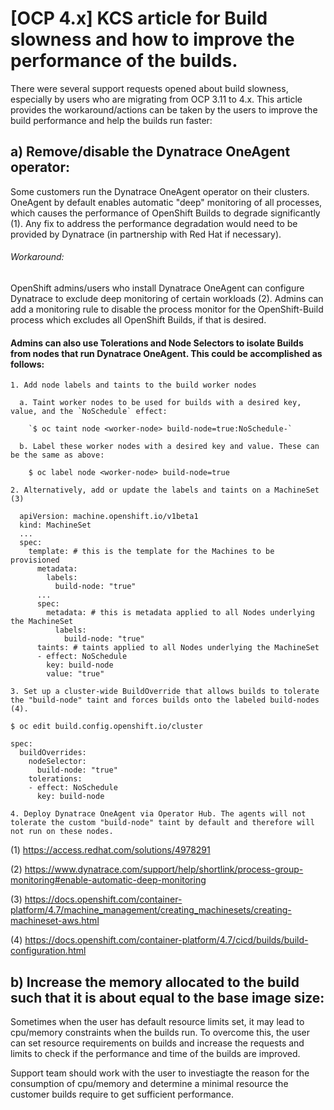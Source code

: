 # [OCP 4.x] KCS article for Build slowness and how to improve the performance of the builds.

There were several support requests opened about build slowness, especially by users who are migrating from OCP 3.11 to 4.x. This article provides the workaround/actions can be taken by the users to improve the build performance and help the builds run faster:

## a) Remove/disable the Dynatrace OneAgent operator:
Some customers run the Dynatrace OneAgent operator on their clusters. OneAgent by default enables automatic "deep" monitoring of all processes, which causes the performance of OpenShift Builds to degrade significantly (1). Any fix to address the performance degradation would need to be provided by Dynatrace (in partnership with Red Hat if necessary).

###### Workaround:
OpenShift admins/users who install Dynatrace OneAgent can configure Dynatrace to exclude deep monitoring of certain workloads (2). Admins can add a monitoring rule to disable the process monitor for the OpenShift-Build process which excludes all OpenShift Builds, if that is desired.

#### Admins can also use Tolerations and Node Selectors to isolate Builds from nodes that run Dynatrace OneAgent. This could be accomplished as follows:

```
1. Add node labels and taints to the build worker nodes

  a. Taint worker nodes to be used for builds with a desired key, value, and the `NoSchedule` effect:
    
    `$ oc taint node <worker-node> build-node=true:NoSchedule-`
   
  b. Label these worker nodes with a desired key and value. These can be the same as above:
  
    $ oc label node <worker-node> build-node=true

2. Alternatively, add or update the labels and taints on a MachineSet (3)

  apiVersion: machine.openshift.io/v1beta1
  kind: MachineSet
  ...
  spec:
    template: # this is the template for the Machines to be provisioned
      metadata:
        labels:
          build-node: "true"
      ...
      spec:
        metadata: # this is metadata applied to all Nodes underlying the MachineSet
          labels:
            build-node: "true"
      taints: # taints applied to all Nodes underlying the MachineSet
      - effect: NoSchedule
        key: build-node
        value: "true"

3. Set up a cluster-wide BuildOverride that allows builds to tolerate the "build-node" taint and forces builds onto the labeled build-nodes (4).

$ oc edit build.config.openshift.io/cluster

spec:
  buildOverrides:
    nodeSelector:
      build-node: "true"
    tolerations:
    - effect: NoSchedule
      key: build-node
      
4. Deploy Dynatrace OneAgent via Operator Hub. The agents will not tolerate the custom "build-node" taint by default and therefore will not run on these nodes.
```

(1) https://access.redhat.com/solutions/4978291

(2) https://www.dynatrace.com/support/help/shortlink/process-group-monitoring#enable-automatic-deep-monitoring

(3) https://docs.openshift.com/container-platform/4.7/machine_management/creating_machinesets/creating-machineset-aws.html

(4) https://docs.openshift.com/container-platform/4.7/cicd/builds/build-configuration.html

## b) Increase the memory allocated to the build such that it is about equal to the base image size:
Sometimes when the user has default resource limits set, it may lead to cpu/memory constraints when the builds run. To overcome this, the user can set resource requirements on builds and increase the requests and limits to check if the performance and time of the builds are improved.

Support team should work with the user to investiagte the reason for the consumption of cpu/memory and determine a minimal resource the customer builds require to get sufficient performance.



